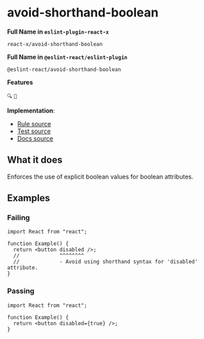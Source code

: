 # avoid-shorthand-boolean

**Full Name in `eslint-plugin-react-x`**

```plain copy
react-x/avoid-shorthand-boolean
```

**Full Name in `@eslint-react/eslint-plugin`**

```plain copy
@eslint-react/avoid-shorthand-boolean
```

**Features**

`🔍` `🔧`

**Implementation**:

- [Rule source](https://github.com/Rel1cx/eslint-react/tree/main/packages/plugins/eslint-plugin-react-x/src/rules/avoid-shorthand-boolean.ts)
- [Test source](https://github.com/Rel1cx/eslint-react/tree/main/packages/plugins/eslint-plugin-react-x/src/rules/avoid-shorthand-boolean.spec.ts)
- [Docs source](https://github.com/Rel1cx/eslint-react/tree/main/website/pages/docs/rules/avoid-shorthand-boolean.md)

## What it does

Enforces the use of explicit boolean values for boolean attributes.

## Examples

### Failing

```tsx
import React from "react";

function Example() {
  return <button disabled />;
  //             ^^^^^^^^
  //             - Avoid using shorthand syntax for 'disabled' attribute.
}
```

### Passing

```tsx
import React from "react";

function Example() {
  return <button disabled={true} />;
}
```
